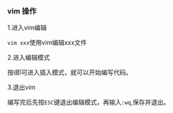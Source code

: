 ### vim 操作
1.进入vim编辑

```vim xxx```使用vim编辑xxx文件

2.进入编辑模式

按i即可进入插入模式，就可以开始编写代码。

3.退出vim

编写完后先按```ESC```键退出编辑模式，再输入```:wq```,保存并退出。